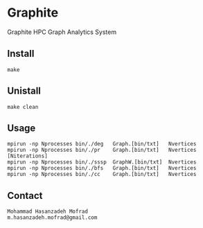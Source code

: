 # Graphite
   Graphite HPC Graph Analytics System 
## Install
    make
## Unistall
    make clean
## Usage
    mpirun -np Nprocesses bin/./deg   Graph.[bin/txt]   Nvertices
    mpirun -np Nprocesses bin/./pr    Graph.[bin/txt]   Nvertices [Niterations]
    mpirun -np Nprocesses bin/./sssp  GraphW.[bin/txt]  Nvertices
    mpirun -np Nprocesses bin/./bfs   Graph.[bin/txt]   Nvertices
    mpirun -np Nprocesses bin/./cc    Graph.[bin/txt]   Nvertices
## Contact
    Mohammad Hasanzadeh Mofrad
    m.hasanzadeh.mofrad@gmail.com
